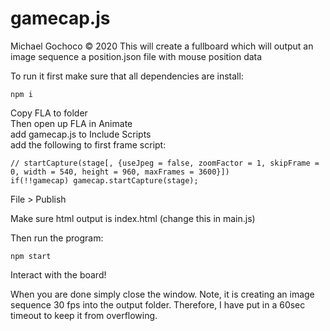 # gamecap.js
Michael Gochoco © 2020
This will create a fullboard which will output an image sequence a position.json file with mouse position data

To run it first make sure that all dependencies are install:

```
npm i
```

Copy FLA to folder <br/>
Then open up FLA in Animate <br/>
add gamecap.js to Include Scripts <br/>
add the following to first frame script:

```
// startCapture(stage[, {useJpeg = false, zoomFactor = 1, skipFrame = 0, width = 540, height = 960, maxFrames = 3600}])
if(!!gamecap) gamecap.startCapture(stage);
```

File > Publish

Make sure html output is index.html (change this in main.js)

Then run the program:

```
npm start
```

Interact with the board!

When you are done simply close the window. Note, it is creating an image sequence 30 fps into the output folder. Therefore, I have put in a 60sec timeout to keep it from overflowing.
